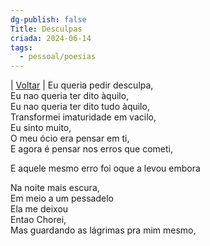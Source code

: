 ```yaml
---
dg-publish: false
Title: Desculpas
criada: 2024-06-14
tags:
  - pessoal/poesias
---
```

| [Voltar](index) |
Eu queria pedir desculpa,  
Eu nao queria ter dito àquilo,  
Eu nao queria ter dito tudo àquilo,  
Transformei imaturidade em vacilo,  
Eu sinto muito,  
O meu ócio era pensar em ti,  
E agora é pensar nos erros que cometi,  
  
E aquele mesmo erro foi oque a levou embora  
  
Na noite mais escura,  
Em meio a um pessadelo  
Ela me deixou  
Entao Chorei,  
Mas guardando as lágrimas pra mim mesmo,